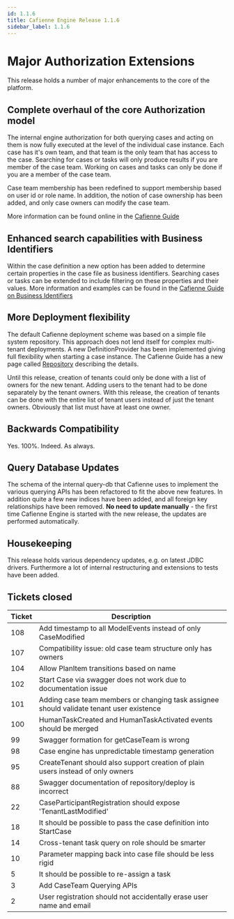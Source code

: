 ```yaml
---
id: 1.1.6
title: Cafienne Engine Release 1.1.6
sidebar_label: 1.1.6
---
```


# Major Authorization Extensions

This release holds a number of major enhancements to the core of the platform.

## Complete overhaul of the core Authorization model

The internal engine authorization for both querying cases and acting on them is now fully executed at the level of the individual case instance. Each case has it's own team, and that team is the only team that has access to the case. Searching for cases or tasks will only produce results if you are member of the case team. Working on cases and tasks can only be done if you are a member of the case team.

Case team membership has been redefined to support membership based on user id or role name. In addition, the notion of case ownership has been added, and only case owners can modify the case team.

More information can be found online in the [Cafienne Guide](https://cafienne.github.io/docs/api/case-team.html)

## Enhanced search capabilities with Business Identifiers

Within the case definition a new option has been added to determine certain properties in the case file as business identifiers. Searching cases or tasks can be extended to include filtering on these properties and their values.
More information and examples can be found in the [Cafienne Guide on Business Identifiers](https://cafienne.github.io/docs/extensions/business-identifiers.html)

## More Deployment flexibility
The default Cafienne deployment scheme was based on a simple file system repository. This approach does not lend itself for complex multi-tenant deployments.
A new DefinitionProvider has been implemented giving full flexibility when starting a case instance.
The Cafienne Guide has a new page called [Repository](https://cafienne.github.io/docs/engine/repository.html) describing the details.

Until this release, creation of tenants could only be done with a list of owners for the new tenant. Adding users to the tenant had to be done separately by the tenant owners. With this release, the creation of tenants can be done with the entire list of tenant users instead of just the tenant owners. Obviously that list must have at least one owner. 

## Backwards Compatibility
Yes. 100%.
Indeed.
As always.

## Query Database Updates
The schema of the internal query-db that Cafienne uses to implement the various querying APIs has been refactored to fit the above new features. 
In addition quite a few new indices have been added, and all foreign key relationships have been removed.
**No need to update manually**  - the first time Cafienne Engine is started with the new release, the updates are performed automatically.

## Housekeeping
This release holds various dependency updates, e.g. on latest JDBC drivers.
Furthermore a lot of internal restructuring and extensions to tests have been added.

## Tickets closed

| Ticket   | Description |
|----------|-------------|
|108 |  Add timestamp to all ModelEvents instead of only CaseModified
|107 |  Compatibility issue: old case team structure only has owners
|104 |  Allow PlanItem transitions based on name
|102 |  Start Case via swagger does not work due to documentation issue
|101 |  Adding case team members or changing task assignee should validate tenant user existence
|100 |  HumanTaskCreated and HumanTaskActivated events should be merged
|99  |  Swagger formation for getCaseTeam is wrong
|98  |  Case engine has unpredictable timestamp generation
|95  |  CreateTenant should also support creation of plain users instead of only owners
|88  |  Swagger documentation of repository/deploy is incorrect
|22  |  CaseParticipantRegistration should expose 'TenantLastModified'
|18  |  It should be possible to pass the case definition into StartCase
|14  |  Cross-tenant task query on role should be smarter
|10  |  Parameter mapping back into case file should be less rigid
|5   |  It should be possible to re-assign a task
|3   |  Add CaseTeam Querying APIs
|2   |  User registration should not accidentally erase user name and email
